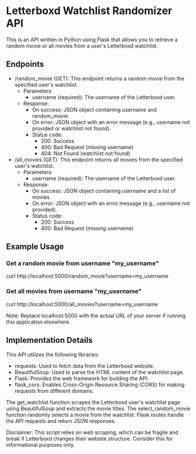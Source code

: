 # Letterboxd Watchlist Randomizer API

This is an API written in Python using Flask that allows you to retrieve a random movie or all movies from a user's Letterboxd watchlist.

## Endpoints

* /random_movie (GET): This endpoint returns a random movie from the specified user's watchlist.
  * Parameters:
    * username (required): The username of the Letterboxd user.
  * Response:
    * On success: JSON object containing username and random_movie.
    * On error: JSON object with an error message (e.g., username not provided or watchlist not found).
    * Status code:
      * 200: Success
      * 400: Bad Request (missing username)
      * 404: Not Found (watchlist not found)
* /all_movies (GET): This endpoint returns all movies from the specified user's watchlist.
  * Parameters:
    * username (required): The username of the Letterboxd user.
  * Response:
    * On success: JSON object containing username and a list of movies.
    * On error: JSON object with an error message (e.g., username not provided).
    * Status code:
      * 200: Success
      * 400: Bad Request (missing username)

## Example Usage

### Get a random movie from username "my_username"

curl http://localhost:5000/random_movie?username=my_username

### Get all movies from username "my_username"

curl http://localhost:5000/all_movies?username=my_username

Note: Replace localhost:5000 with the actual URL of your server if running this application elsewhere.

## Implementation Details

This API utilizes the following libraries:

* requests: Used to fetch data from the Letterboxd website.
* BeautifulSoup: Used to parse the HTML content of the watchlist page.
* Flask: Provides the web framework for building the API.
* flask_cors: Enables Cross-Origin Resource Sharing (CORS) for making requests from different domains.

The get_watchlist function scrapes the Letterboxd user's watchlist page using BeautifulSoup and extracts the movie titles. The select_random_movie function randomly selects a movie from the watchlist. Flask routes handle the API requests and return JSON responses.

Disclaimer: This script relies on web scraping, which can be fragile and break if Letterboxd changes their website structure. Consider this for informational purposes only.
